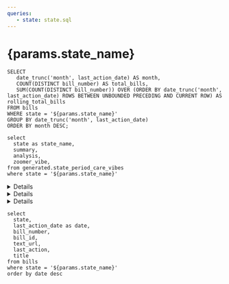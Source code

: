 ```yaml
---
queries:
   - state: state.sql
---
```


<script>
    let myColors = [
        '#8789fe',
        '#eb5752',
        '#e88a87',
        '#fcdad9',
    ]
</script>

# {params.state_name}

```bills
SELECT
   date_trunc('month', last_action_date) AS month,
   COUNT(DISTINCT bill_number) AS total_bills,
   SUM(COUNT(DISTINCT bill_number)) OVER (ORDER BY date_trunc('month', last_action_date) ROWS BETWEEN UNBOUNDED PRECEDING AND CURRENT ROW) AS rolling_total_bills
FROM bills
WHERE state = '${params.state_name}'
GROUP BY date_trunc('month', last_action_date)
ORDER BY month DESC;
```

<AreaChart
   data={bills}
   x=month
   y=rolling_total_bills
   title="Period Care Bills"
   subtitle="12 Month Rolling Total"
   colorPalette={myColors}
/>

```get_state_summary
select
  state as state_name,
  summary,
  analysis,
  zoomer_vibe,
from generated.state_period_care_vibes
where state = '${params.state_name}'
```

<Details title="Summary">

<Value 
   data={get_state_summary}
   column=summary
/>   

</Details>

<Details title="Analysis">

<Value 
   data={get_state_summary}
   column=analysis
/>   

</Details>

<Details title="Vibes">

<Value 
   data={get_state_summary}
   column=zoomer_vibe
/>   

</Details>

```all_bills
select
  state,
  last_action_date as date,
  bill_number,
  bill_id,
  text_url,
  last_action,
  title
from bills
where state = '${params.state_name}'
order by date desc
```

<DataTable data={all_bills} rows=all search=true rowShading=true rowLines=false>
  <Column id=date fmt="yyyy-mm-dd" title="Date" />
  <Column id=text_url contentType=link linkLabel=bill_number title="Bill Number" wrapTitle=true />
  <Column id=title wrap=true title="Title" />
  <Column id=last_action title="Last Action" wrap=true />
</DataTable>

